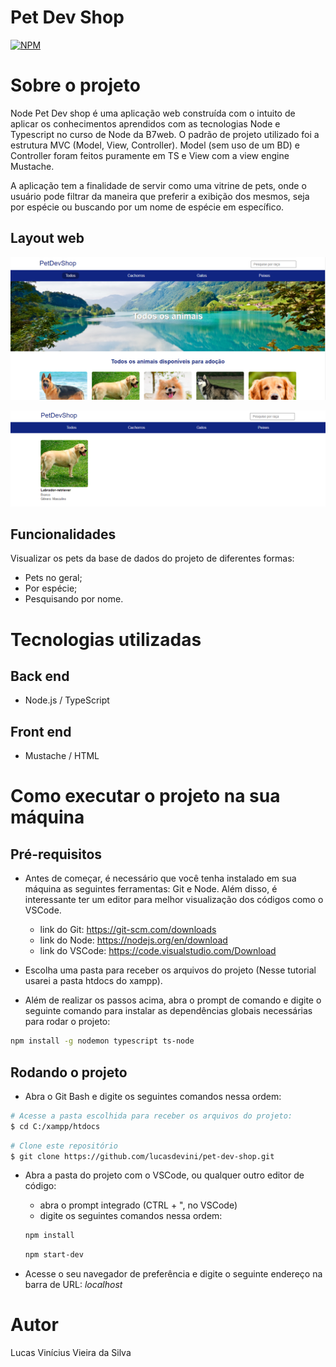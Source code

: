 # Pet Dev Shop
[![NPM](https://img.shields.io/npm/l/react)](https://github.com/lucasdevini/pet-dev-shop/blob/main/LICENSE) 

# Sobre o projeto

Node Pet Dev shop é uma aplicação web construída com o intuito de aplicar os conhecimentos aprendidos com as tecnologias Node e Typescript no curso de Node da B7web. O padrão de projeto utilizado foi a estrutura MVC (Model, View, Controller). Model (sem uso de um BD) e Controller foram feitos puramente em TS e View com a view engine Mustache.

A aplicação tem a finalidade de servir como uma vitrine de pets, onde o usuário pode filtrar da maneira que preferir a exibição dos mesmos, seja por espécie ou buscando por um nome de espécie em específico. 

## Layout web
![Tela do form de agendamentos](public/readme_images/home.png)

![Tela dos agendamentos pendentes](public/readme_images/searched.png)

## Funcionalidades
Visualizar os pets da base de dados do projeto de diferentes formas: 
  - Pets no geral;
  - Por espécie;
  - Pesquisando por nome.

# Tecnologias utilizadas
## Back end
- Node.js / TypeScript
## Front end
- Mustache / HTML
# Como executar o projeto na sua máquina

## Pré-requisitos
- Antes de começar, é necessário que você tenha instalado em sua máquina as seguintes ferramentas: Git e Node. Além disso, é interessante ter um editor para melhor visualização dos códigos como o VSCode.

  - link do Git: https://git-scm.com/downloads
  - link do Node: https://nodejs.org/en/download
  - link do VSCode: https://code.visualstudio.com/Download

- Escolha uma pasta para receber os arquivos do projeto (Nesse tutorial usarei a pasta htdocs do xampp).
  
- Além de realizar os passos acima, abra o prompt de comando e digite o seguinte comando para instalar as dependências globais necessárias para rodar o projeto: 

```bash
npm install -g nodemon typescript ts-node
```

## Rodando o projeto
- Abra o Git Bash e digite os seguintes comandos nessa ordem: 

```bash
# Acesse a pasta escolhida para receber os arquivos do projeto:
$ cd C:/xampp/htdocs
```

```bash
# Clone este repositório
$ git clone https://github.com/lucasdevini/pet-dev-shop.git
```

- Abra a pasta do projeto com o VSCode, ou qualquer outro editor de código:
    - abra o prompt integrado (CTRL + ", no VSCode)
    - digite os seguintes comandos nessa ordem:
      
    ```bash
    npm install
    ```
    
    ```bash
    npm start-dev
    ```

- Acesse o seu navegador de preferência e digite o seguinte endereço na barra de URL: *localhost*
    
# Autor

Lucas Vinícius Vieira da Silva